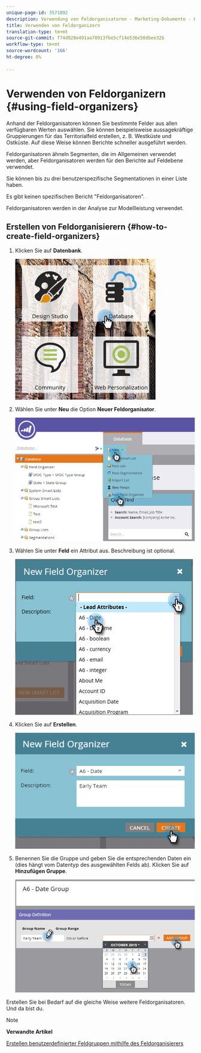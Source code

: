 ```yaml
---
unique-page-id: 3571892
description: Verwendung von Feldorganisatoren - Marketing-Dokumente - Produktdokumentation
title: Verwenden von Feldorganizern
translation-type: tm+mt
source-git-commit: f74d028e491aa70913fbe5cf14e536e50dbee32b
workflow-type: tm+mt
source-wordcount: '166'
ht-degree: 0%

---
```



# Verwenden von Feldorganizern {#using-field-organizers}

Anhand der Feldorganisatoren können Sie bestimmte Felder aus allen verfügbaren Werten auswählen. Sie können beispielsweise aussagekräftige Gruppierungen für das Territorialfeld erstellen, z. B. Westküste und Ostküste. Auf diese Weise können Berichte schneller ausgeführt werden.

Feldorganisatoren ähneln Segmenten, die im Allgemeinen verwendet werden, aber Feldorganisatoren werden für den Berichte auf Feldebene verwendet.

Sie können bis zu drei benutzerspezifische Segmentationen in einer Liste haben.

Es gibt keinen spezifischen Bericht &quot;Feldorganisatoren&quot;.

Feldorganisatoren werden in der Analyse zur Modellleistung verwendet.

## Erstellen von Feldorganisierern {#how-to-create-field-organizers}

1. Klicken Sie auf **Datenbank**.

   ![](assets/db.png)

1. Wählen Sie unter **Neu** die Option **Neuer Feldorganisator**.

   ![](assets/two-1.png)

1. Wählen Sie unter **Feld** ein Attribut aus. Beschreibung ist optional.

   ![](assets/three-1.png)

1. Klicken Sie auf **Erstellen**.

   ![](assets/image2015-9-3-16-3a36-3a31.png)

1. Benennen Sie die Gruppe und geben Sie die entsprechenden Daten ein (dies hängt vom Datentyp des ausgewählten Felds ab). Klicken Sie auf **Hinzufügen Gruppe**.

   ![](assets/image2015-9-3-16-3a40-3a45.png)

Erstellen Sie bei Bedarf auf die gleiche Weise weitere Feldorganisatoren. Und da bist du.

>[!NOTE]
>
>**Verwandte Artikel**
>
>[Erstellen benutzerdefinierter Feldgruppen mithilfe des Feldorganisierers](/help/marketo/product-docs/reporting/revenue-cycle-analytics/revenue-tools/field-organizers/create-custom-field-groups-using-the-field-organizer.md)
